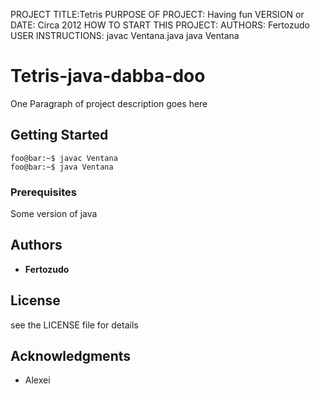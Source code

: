 PROJECT TITLE:Tetris
PURPOSE OF PROJECT: Having fun
VERSION or DATE: Circa 2012
HOW TO START THIS PROJECT:
AUTHORS: Fertozudo
USER INSTRUCTIONS:
javac Ventana.java
java Ventana
# Tetris-java-dabba-doo

One Paragraph of project description goes here

## Getting Started

```console
foo@bar:~$ javac Ventana
foo@bar:~$ java Ventana
```

### Prerequisites

Some version of java


## Authors

* **Fertozudo** 

## License
see the LICENSE file for details

## Acknowledgments

* Alexei
